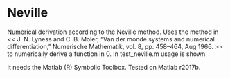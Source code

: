 # Neville
Numerical derivation according to the Neville method. Uses the method in << J. N. Lyness and C. B. Moler, “Van der monde systems and numerical differentiation,” Numerische Mathematik, vol. 8, pp. 458–464, Aug 1966. >> to numerically derive a function in 0. In test_neville.m usage is shown.

It needs the Matlab (R) Symbolic Toolbox. Tested on Matlab r2017b.
